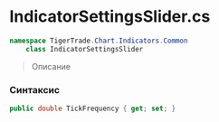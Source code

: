 
# IndicatorSettingsSlider.cs
```csharp
namespace TigerTrade.Chart.Indicators.Common  
    class IndicatorSettingsSlider
```

> Описание

### Синтаксис
```csharp
public double TickFrequency { get; set; }
```
